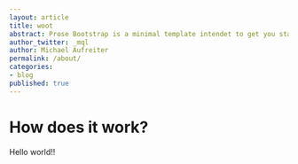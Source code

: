 ```yaml
---
layout: article
title: woot
abstract: Prose Bootstrap is a minimal template intendet to get you started with Jekyll.
author_twitter: _mql
author: Michael Aufreiter
permalink: /about/
categories:
- blog
published: true
---
```

# How does it work?

Hello world!!
